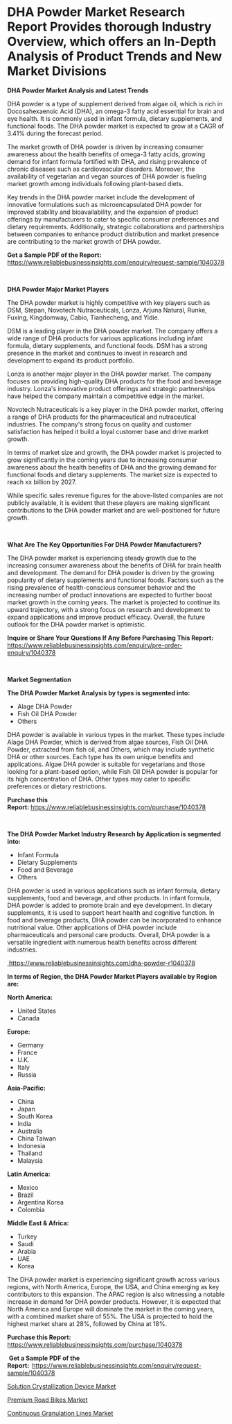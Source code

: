 <p><h1>DHA Powder Market Research Report Provides thorough Industry Overview, which offers an In-Depth Analysis of Product Trends and New Market Divisions</h1></p><p><strong>DHA Powder Market Analysis and Latest Trends</strong></p>
<p><p>DHA powder is a type of supplement derived from algae oil, which is rich in Docosahexaenoic Acid (DHA), an omega-3 fatty acid essential for brain and eye health. It is commonly used in infant formula, dietary supplements, and functional foods. The DHA powder market is expected to grow at a CAGR of 3.41% during the forecast period.</p><p>The market growth of DHA powder is driven by increasing consumer awareness about the health benefits of omega-3 fatty acids, growing demand for infant formula fortified with DHA, and rising prevalence of chronic diseases such as cardiovascular disorders. Moreover, the availability of vegetarian and vegan sources of DHA powder is fueling market growth among individuals following plant-based diets.</p><p>Key trends in the DHA powder market include the development of innovative formulations such as microencapsulated DHA powder for improved stability and bioavailability, and the expansion of product offerings by manufacturers to cater to specific consumer preferences and dietary requirements. Additionally, strategic collaborations and partnerships between companies to enhance product distribution and market presence are contributing to the market growth of DHA powder.</p></p>
<p><strong>Get a Sample PDF of the Report:&nbsp;</strong> <a href="https://www.reliablebusinessinsights.com/enquiry/request-sample/1040378">https://www.reliablebusinessinsights.com/enquiry/request-sample/1040378</a></p>
<p>&nbsp;</p>
<p><strong>DHA Powder Major Market Players</strong></p>
<p><p>The DHA powder market is highly competitive with key players such as DSM, Stepan, Novotech Nutraceuticals, Lonza, Arjuna Natural, Runke, Fuxing, Kingdomway, Cabio, Tianhecheng, and Yidie. </p><p>DSM is a leading player in the DHA powder market. The company offers a wide range of DHA products for various applications including infant formula, dietary supplements, and functional foods. DSM has a strong presence in the market and continues to invest in research and development to expand its product portfolio.</p><p>Lonza is another major player in the DHA powder market. The company focuses on providing high-quality DHA products for the food and beverage industry. Lonza's innovative product offerings and strategic partnerships have helped the company maintain a competitive edge in the market.</p><p>Novotech Nutraceuticals is a key player in the DHA powder market, offering a range of DHA products for the pharmaceutical and nutraceutical industries. The company's strong focus on quality and customer satisfaction has helped it build a loyal customer base and drive market growth.</p><p>In terms of market size and growth, the DHA powder market is projected to grow significantly in the coming years due to increasing consumer awareness about the health benefits of DHA and the growing demand for functional foods and dietary supplements. The market size is expected to reach xx billion by 2027.</p><p>While specific sales revenue figures for the above-listed companies are not publicly available, it is evident that these players are making significant contributions to the DHA powder market and are well-positioned for future growth.</p></p>
<p>&nbsp;</p>
<p><strong>What Are The Key Opportunities For DHA Powder Manufacturers?</strong></p>
<p><p>The DHA powder market is experiencing steady growth due to the increasing consumer awareness about the benefits of DHA for brain health and development. The demand for DHA powder is driven by the growing popularity of dietary supplements and functional foods. Factors such as the rising prevalence of health-conscious consumer behavior and the increasing number of product innovations are expected to further boost market growth in the coming years. The market is projected to continue its upward trajectory, with a strong focus on research and development to expand applications and improve product efficacy. Overall, the future outlook for the DHA powder market is optimistic.</p></p>
<p><strong>Inquire or Share Your Questions If Any Before Purchasing This Report:</strong> <a href="https://www.reliablebusinessinsights.com/enquiry/pre-order-enquiry/1040378">https://www.reliablebusinessinsights.com/enquiry/pre-order-enquiry/1040378</a></p>
<p>&nbsp;</p>
<p><strong>Market Segmentation</strong></p>
<p><strong>The DHA Powder Market Analysis by types is segmented into:</strong></p>
<p><ul><li>Alage DHA Powder</li><li>Fish Oil DHA Powder</li><li>Others</li></ul></p>
<p><p>DHA powder is available in various types in the market. These types include Alage DHA Powder, which is derived from algae sources, Fish Oil DHA Powder, extracted from fish oil, and Others, which may include synthetic DHA or other sources. Each type has its own unique benefits and applications. Algae DHA powder is suitable for vegetarians and those looking for a plant-based option, while Fish Oil DHA powder is popular for its high concentration of DHA. Other types may cater to specific preferences or dietary restrictions.</p></p>
<p><strong>Purchase this Report:&nbsp;</strong><a href="https://www.reliablebusinessinsights.com/purchase/1040378">https://www.reliablebusinessinsights.com/purchase/1040378</a></p>
<p>&nbsp;</p>
<p><strong>The DHA Powder Market Industry Research by Application is segmented into:</strong></p>
<p><ul><li>Infant Formula</li><li>Dietary Supplements</li><li>Food and Beverage</li><li>Others</li></ul></p>
<p><p>DHA powder is used in various applications such as infant formula, dietary supplements, food and beverage, and other products. In infant formula, DHA powder is added to promote brain and eye development. In dietary supplements, it is used to support heart health and cognitive function. In food and beverage products, DHA powder can be incorporated to enhance nutritional value. Other applications of DHA powder include pharmaceuticals and personal care products. Overall, DHA powder is a versatile ingredient with numerous health benefits across different industries.</p></p>
<p><a href="https://www.reliablebusinessinsights.com/dha-powder-r1040378">&nbsp;https://www.reliablebusinessinsights.com/dha-powder-r1040378</a></p>
<p><strong>In terms of Region, the DHA Powder Market Players available by Region are:</strong></p>
<p>
    <p> <strong> North America: </strong>
        <ul>
            <li>United States</li>
            <li>Canada</li>
        </ul>
        </p> 
    <p> <strong> Europe: </strong>
        <ul>
            <li>Germany</li>
            <li>France</li>
            <li>U.K.</li>
            <li>Italy</li>
            <li>Russia</li>
        </ul>
        </p> 
    <p> <strong> Asia-Pacific: </strong>
        <ul>
            <li>China</li>
            <li>Japan</li>
            <li>South Korea</li>
            <li>India</li>
            <li>Australia</li>
            <li>China Taiwan</li>
            <li>Indonesia</li>
            <li>Thailand</li>
            <li>Malaysia</li>
        </ul>
        </p> 
    <p> <strong> Latin America: </strong>
        <ul>
            <li>Mexico</li>
            <li>Brazil</li>
            <li>Argentina Korea</li>
            <li>Colombia</li>
        </ul>
        </p> 
    <p> <strong> Middle East & Africa: </strong>
        <ul>
            <li>Turkey</li>
            <li>Saudi</li>
            <li>Arabia</li>
            <li>UAE</li>
            <li>Korea</li>
        </ul>
    </p>
    </p>
<p><p>The DHA powder market is experiencing significant growth across various regions, with North America, Europe, the USA, and China emerging as key contributors to this expansion. The APAC region is also witnessing a notable increase in demand for DHA powder products. However, it is expected that North America and Europe will dominate the market in the coming years, with a combined market share of 55%. The USA is projected to hold the highest market share at 28%, followed by China at 18%.</p></p>
<p><strong>Purchase this Report: </strong><a href="https://www.reliablebusinessinsights.com/purchase/1040378">https://www.reliablebusinessinsights.com/purchase/1040378</a></p>
<p>&nbsp;<strong>Get a Sample PDF of the Report:&nbsp;&nbsp;</strong><a href="https://www.reliablebusinessinsights.com/enquiry/request-sample/1040378">https://www.reliablebusinessinsights.com/enquiry/request-sample/1040378</a></p>
<p><strong></strong></p>
<p><p><a href="https://github.com/HettieStehr/Market-Research-Report-List-1/blob/main/solution-crystallization-device-market.md">Solution Crystallization Device Market</a></p><p><a href="https://view.publitas.com/reportprime-1/premium-road-bikes-market-size-share-trends-analysis-report-by-end-use-amateur-bikes-perfessional-bikes-by-raw-material-and-forecast-till-2031/">Premium Road Bikes Market</a></p><p><a href="https://github.com/alanPerkins1921/Market-Research-Report-List-1/blob/main/continuous-granulation-lines-market.md">Continuous Granulation Lines Market</a></p></p>